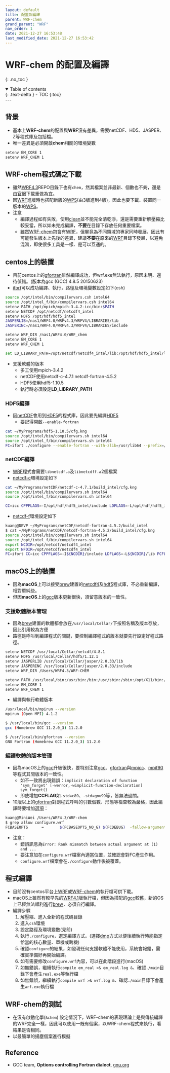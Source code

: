 ```yaml
---
layout: default
title: 配置及編譯
parent: WRF-chem
grand_parent: "WRF"
nav_order: 1
date: 2021-12-27 16:53:48
last_modified_date: 2021-12-27 16:53:42
---
```


# WRF-chem 的配置及編譯 

{: .no_toc }

<details open markdown="block">
  <summary>
    Table of contents
  </summary>
  {: .text-delta }
- TOC
{:toc}
</details>
---

## 背景
- 基本上**WRF-chem**的配置與**WRF**沒有差異，需要netCDF、HD5、JASPER、Z等程式庫及包括檔。
- 唯一差異是必須開啟**chem**相關的環境變數

```bash
setenv EM_CORE 1
setenv WRF_CHEM 1
```

## WRF-chem程式碼之下載
- 雖然[WRF4.3](https://github.com/wrf-model/WRF)REPO目錄下也有`chem`，然其檔案並非最新、個數也不夠，還是由[官網](https://www2.mmm.ucar.edu/wrf/users/download/get_sources.html#WRF-Chem)下載重做為宜。
- 因[WRF]()進版時也搭配新版的[WPS](https://github.com/wrf-model/WPS)(由3版進到4版)，因此也要下載、裝置同一版本的[WPS]()。
- 注意
  - 編譯過程如有失敗，使用[clean](https://github.com/wrf-model/WRF/blob/master/clean)並不能完全清乾淨，還是需要重新解壓縮比較妥當，所以如未完成編譯，**不要**在目錄下存放任何重要檔案。
  - 雖然[WRF-chem]()包含有[WRF]()，但畢竟為不同領域的專家同時發展，因此有可能發生版本上先後的差異，建議**不要**在原來的[WRF]()目錄下發展，以避免混淆，即使很多工具是一樣、是可以互通的。

## centos上的裝置
- 目前centos上的[gfortran]()雖然編譯成功，但wrf.exe無法執行，原因未明、還待偵錯。(版本為gcc (GCC) 4.8.5 20150623)
- [ifort]()可以成功編譯、執行，路徑及環境變數設定如下(csh)

```bash
source /opt/intel/bin/compilervars.csh intel64
source /opt/intel_f/bin/compilervars.csh intel64
setenv PATH /opt/mpich/mpich-3.4.2-icc/bin:$PATH
setenv NETCDF /opt/netcdf/netcdf4_intel
setenv HDF5 /opt/hdf/hdf5_intel
JASPERLIB=/nas1/WRF4.0/WRFv4.3/WRFV4/LIBRARIES/lib
JASPERINC=/nas1/WRF4.0/WRFv4.3/WRFV4/LIBRARIES/include

setenv WRF_DIR /nas1/WRF4.0/WRF_chem
setenv EM_CORE 1
setenv WRF_CHEM 1

set LD_LIBRARY_PATH=/opt/netcdf/netcdf4_intel/lib:/opt/hdf/hdf5_intel/lib:/nas1/WRF4.0/WRFv4.3/WRFV4/LIBRARIES/lib:/opt/intel/compilers_and_libraries_2020.0.166/linux/compiler/lib/intel64_lin
```
- 支援軟體的版本
  - 多工使用mpich-3.4.2
  - netCDF使用netcdf-c-4.7.1  netcdf-fortran-4.5.2
  - HDF5使用hdf5-1.10.5
  - 執行時必須設定**LD_LIBRARY_PATH**

### HDF5編譯
- 因[netCDF]()會用到[HDF5]()的程式庫，因此要先編譯[HDF5]()
  - 要記得開啟`--enable-fortran`

```bash
cat ~/MyPrograms/hdf5-1.10.5/cfg.kng
source /opt/intel/bin/compilervars.sh intel64
source /opt/intel_f/bin/compilervars.sh intel64
FC=ifort ./configure --enable-fortran --with-zlib=/usr/lib64 --prefix=/opt/hdf/hdf5_intel
```

### netCDF編譯
- [WRF]()程式會需要`libnetcdf.a`及`libnetcdff.a`2個檔案
- [netcdf-c]()環境設定如下

```bash
cat ~/MyPrograms/netCDF/netcdf-c-4.7.1/build_intel/cfg.kng
source /opt/intel/bin/compilervars.sh intel64
source /opt/intel_f/bin/compilervars.sh intel64

CC=icc CPPFLAGS=-I/opt/hdf/hdf5_intel/include LDFLAGS=-L/opt/hdf/hdf5_intel/lib ../configure --prefix=/opt/netcdf/netcdf4_intel  --disable-dap --with-zlib=/usr/lib64 --enable-netcdf4
```    
- [netcdf-f]()環境設定如下

```bash
kuang@DEVP ~/MyPrograms/netCDF/netcdf-fortran-4.5.2/build_intel
$ cat ~/MyPrograms/netCDF/netcdf-fortran-4.5.2/build_intel/cfg.kng
source /opt/intel/bin/compilervars.sh intel64
source /opt/intel_f/bin/compilervars.sh intel64
export NCDIR=/opt/netcdf/netcdf4_intel
export NFDIR=/opt/netcdf/netcdf4_intel
FC=ifort CC=icc CPPFLAGS=-I${NCDIR}/include LDFLAGS=-L${NCDIR}/lib FCFLAG=' -auto -warn notruncated_source -Bstatic -static-intel -O3 -unroll -stack_temps -safe_cray_ptr -convert big_endian -assume byterecl -traceback -xHost -qopenmp' ../configure --prefix=${NFDIR} --enable-netcdf4
```

## macOS上的裝置
- 因為**macOS**上可以接受[brew]()建置的[netcdf4]()及[hdf5]()程式庫，不必重新編譯，相對單純些。
- 但因**macOS**上的[gcc]()版本更新很快，須留意版本的一致性。

### 支援軟體版本管理
- 因為[brew]()建置的軟體都會放在`/usr/local/Cellar/`下按照名稱及版本存放，因此引用較為方便
- 路徑是呼叫到編譯程式的關鍵，要控制編譯程式的版本就要先行設定好程式路徑。

```bash
setenv NETCDF /usr/local/Cellar/netcdf/4.8.1
setenv HDF5 /usr/local/Cellar/hdf5/1.12.1
setenv JASPERLIB /usr/local/Cellar/jasper/2.0.33/lib
setenv JASPERINC /usr/local/Cellar/jasper/2.0.33/include
setenv WRF_DIR /Users/WRF4.3/WRF-CHEM

setenv PATH /usr/local/bin:/usr/bin:/bin:/usr/sbin:/sbin:/opt/X11/bin:/usr/local/opt/coreutils/libexec/gnubin:.:/Users/kuang/bin:/opt/local/bin:/opt/local/sbin:/opt/grads-2.2.1/bin
setenv EM_CORE 1
setenv WRF_CHEM 1
```
- 編譯與執行軟體版本

```bash
/usr/local/bin/mpirun --version
mpirun (Open MPI) 4.1.2

$ /usr/local/bin/gcc --version
gcc (Homebrew GCC 11.2.0_3) 11.2.0

$ /usr/local/bin/gfortran --version
GNU Fortran (Homebrew GCC 11.2.0_3) 11.2.0
```

### 編譯軟體的版本管理
- 因為macOS上的[gcc]()升級很快，要特別注意[gcc]()、[gfortran]()與[mpicc]()、[mpif90]()等程式其間版本的一致性。
  - 如不一致將出現錯誤：`implicit declaration of function 'sym_forget' [-werror,-wimplicit-function-declaration] sym_forget()`
  - 即使增加**CCFLAG**如`-std=c89`、`-std=gnu99`等，皆無法過關。
- 10版以上的[gfortran](https://matsci.org/t/macos-install-gfortran-issues/4990)對副程式呼叫的引數個數、形態等檢查較為嚴格，因此編譯時要增加[選項](https://gcc.gnu.org/onlinedocs/gfortran/Fortran-Dialect-Options.html)：

```bash
kuang@MiniWei /Users/WRF4.3/WRF-chem
$ grep allow configure.wrf
FCBASEOPTS      =       $(FCBASEOPTS_NO_G) $(FCDEBUG)  -fallow-argument-mismatch -fallow-invalid-boz
```
- 注意：
  - 錯誤訊息為`Error: Rank mismatch between actual argument at (1) and ...`
  - 要注意加在`configure.wrf`檔案內適當位置，並確認會對FC產生作用。
  - `configure.wrf`檔案會在`./configure`動作後被覆蓋。

## 程式編譯
- 目前沒有centos平台上[WRF]()或[WRF-chem]()的執行檔可供下載。
- macOS上雖然有較早先的[WRF4.1](https://github.com/WRF-CMake/wrf)版執行檔，但因為搭配的[gcc]()較舊，新的OS上已經無法順利進行[brew]()，必須自行編譯。
- 編譯步驟
  1. 解壓縮、進入全新的程式碼目錄
  1. 進入`csh`環境
  1. 設定路徑及環境變數(見前)
  1. 執行`./configure`，選定編譯方式。(選擇[dmp](https://www.researchgate.net/figure/Comparison-of-SMP-and-DMP-Architecture_fig1_265002373)方式以便後續執行時能指定恰當的核心數量、單機或跨機)
  1. 確認`configure`的結果，如發現任何支援軟體不能使用，系統會報錯，需確實準備好再開始編譯。
  1. 如有需要修改`configure.wrf`內容，可以在此階段進行(macOS)
  1. 如無錯誤，繼續執行`compile em_real >& em_real.log &`、確認`./main`目錄下會產生`real.exe`等執行檔
  1. 如無錯誤，繼續執行`compile wrf >& wrf.log &`、確認`./main`目錄下會產生`wrf.exe`執行檔

## WRF-chem的測試
- 在沒有啟動化學(`&chem`) 設定情況下，WRF-chem的表現理論上是與傳統編譯的WRF完全一樣，因此可以使用一既有個案，以WRF-chem程式來執行，看結果是否相同。
- 以最簡單的揚塵個案進行模擬
 
## Reference
- GCC team, **Options controlling Fortran dialect**, [gnu.org](https://gcc.gnu.org/onlinedocs/gfortran/Fortran-Dialect-Options.html)